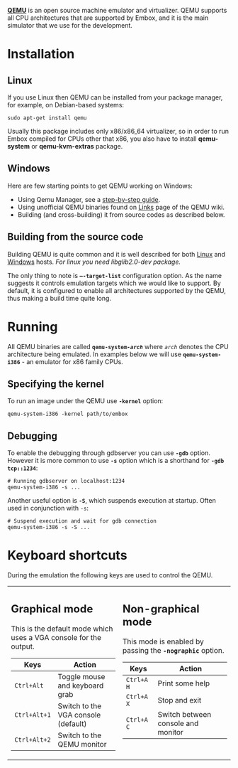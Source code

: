 **[QEMU](http://www.qemu.org)** is an open source machine emulator and virtualizer. QEMU supports all CPU architectures that are supported by Embox, and it is the main simulator that we use for the development.



# Installation #
## Linux ##
If you use Linux then QEMU can be installed from your package manager, for example, on Debian-based systems:
```
sudo apt-get install qemu
```
Usually this package includes only x86/x86\_64 virtualizer, so in order to run Embox compiled for CPUs other that x86, you also have to install **qemu-system** or **qemu-kvm-extras** package.

## Windows ##
Here are few starting points to get QEMU working on Windows:
  * Using Qemu Manager, see a [step-by-step guide](SimulationQemuWindows.md).
  * Using unofficial QEMU binaries found on [Links](http://wiki.qemu.org/Links) page of the QEMU wiki.
  * Building (and cross-building) it from source codes as described below.

## Building from the source code ##
Building QEMU is quite common and it is well described for both [Linux](http://wiki.qemu.org/Hosts/Linux) and [Windows](http://wiki.qemu.org/Hosts/W32) hosts. _For linux you need libglib2.0-dev package._

The only thing to note is **`–-target-list`** configuration option. As the name suggests it controls emulation targets which we would like to support. By default, it is configured to enable all architectures supported by the QEMU, thus making a build time quite long.

# Running #
All QEMU binaries are called **`qemu-system-`_`arch`_** where _`arch`_ denotes the CPU architecture being emulated. In examples below we will use **`qemu-system-i386`** - an emulator for x86 family CPUs.

## Specifying the kernel ##
To run an image under the QEMU use **`-kernel`** option:
```
qemu-system-i386 -kernel path/to/embox
```

## Debugging ##
To enable the debugging through gdbserver you can use **`-gdb`** option. However it is more common to use **`-s`** option which is a shorthand for **`-gdb tcp::1234`**:
```
# Running gdbserver on localhost:1234
qemu-system-i386 -s ...
```
Another useful option is **`-S`**, which suspends execution at startup. Often used in conjunction with `-s`:
```
# Suspend execution and wait for gdb connection
qemu-system-i386 -s -S ...
```

# Keyboard shortcuts #
During the emulation the following keys are used to control the QEMU.
<table width='839' cellspacing='10'><tr valign='top'><td width='50%'>
<h2>Graphical mode</h2>
This is the default mode which uses a VGA console for the output.<br>
<table><thead><th> <b>Keys</b> </th><th> <b>Action</b> </th></thead><tbody>
<tr><td> <code>Ctrl+Alt</code> </td><td> Toggle mouse and keyboard grab </td></tr>
<tr><td> <code>Ctrl+Alt+1</code> </td><td> Switch to the VGA console (default) </td></tr>
<tr><td> <code>Ctrl+Alt+2</code> </td><td> Switch to the QEMU monitor </td></tr></tbody></table>

</td><td>
<h2>Non-graphical mode</h2>
This mode is enabled by passing the <b><code>-nographic</code></b> option.<br>
<table><thead><th> <b>Keys</b> </th><th> <b>Action</b> </th></thead><tbody>
<tr><td> <code>Ctrl+A H</code> </td><td> Print some help </td></tr>
<tr><td> <code>Ctrl+A X</code> </td><td> Stop and exit </td></tr>
<tr><td> <code>Ctrl+A C</code> </td><td> Switch between console and monitor </td></tr>
</td></tr></table>